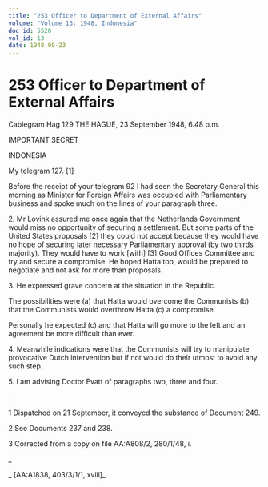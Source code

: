 ```yaml
---
title: "253 Officer to Department of External Affairs"
volume: "Volume 13: 1948, Indonesia"
doc_id: 5520
vol_id: 13
date: 1948-09-23
---
```


# 253 Officer to Department of External Affairs

Cablegram Hag 129 THE HAGUE, 23 September 1948, 6.48 p.m.

IMPORTANT SECRET

INDONESIA

My telegram 127. [1]

Before the receipt of your telegram 92 I had seen the Secretary General this morning as Minister for Foreign Affairs was occupied with Parliamentary business and spoke much on the lines of your paragraph three.

2\. Mr Lovink assured me once again that the Netherlands Government would miss no opportunity of securing a settlement. But some parts of the United States proposals [2] they could not accept because they would have no hope of securing later necessary Parliamentary approval (by two thirds majority). They would have to work [with] [3] Good Offices Committee and try and secure a compromise. He hoped Hatta too, would be prepared to negotiate and not ask for more than proposals.

3\. He expressed grave concern at the situation in the Republic.

The possibilities were (a) that Hatta would overcome the Communists (b) that the Communists would overthrow Hatta (c) a compromise.

Personally he expected (c) and that Hatta will go more to the left and an agreement be more difficult than ever.

4\. Meanwhile indications were that the Communists will try to manipulate provocative Dutch intervention but if not would do their utmost to avoid any such step.

5\. I am advising Doctor Evatt of paragraphs two, three and four.

_

1 Dispatched on 21 September, it conveyed the substance of Document 249.

2 See Documents 237 and 238.

3 Corrected from a copy on file AA:A808/2, 280/1/48, i.

_

_ [AA:A1838, 403/3/1/1, xviii]_
